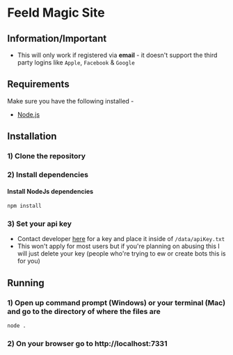 # Feeld Magic Site

## Information/Important
- This will only work if registered via **email** - it doesn't support the third party logins like `Apple`, `Facebook` & `Google`

## Requirements

Make sure you have the following installed -

- [Node.js](https://nodejs.org/)

## Installation

### 1) Clone the repository

### 2) Install dependencies

#### Install NodeJs dependencies

```bash
npm install
```
### 3) Set your api key
- Contact developer [here](https://www.reddit.com/user/feeldghost) for a key and place it inside of `/data/apiKey.txt`
- This won't apply for most users but if you're planning on abusing this I will just delete your key (people who're trying to ew or create bots this is for you)

## Running

### 1) Open up command prompt (Windows) or your terminal (Mac) and go to the directory of where the files are

```bash
node .
```

### 2) On your browser go to http://localhost:7331
